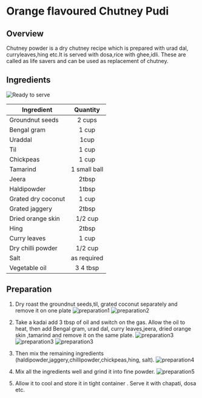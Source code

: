 # Orange flavoured Chutney Pudi
## Overview

Chutney powder is a dry chutney recipe which is prepared with urad dal,
curryleaves,hing etc.It is served with dosa,rice with ghee,idli. 
These are called as life savers and can be used as replacement of chutney. 

## Ingredients
![Ready to serve](pics/ingredients.jpg)

Ingredient | Quantity 
------- |:--------:
Groundnut seeds | 2 cups
Bengal gram | 1 cup
Uraddal |1cup
Til | 1 cup
Chickpeas | 1 cup
 Tamarind |1 small ball
Jeera |2tbsp
 Haldipowder |1tbsp
 Grated dry coconut|1 cup
 Grated jaggery |2tbsp
 Dried orange skin|1/2 cup
 Hing |2tbsp
 Curry leaves |1 cup
 Dry chilli powder|1/2 cup
 Salt |as required
 Vegetable oil|3 4 tbsp

## Preparation

1.  Dry roast the groundnut seeds,til, grated coconut separately and remove it on one plate 
![preparation1](pics/pic11.jpg)
![preparation2](pics/pic12.jpg)

1.	Take a kadai add 3 tbsp of oil and switch on the gas. Allow the oil to heat, then add Bengal gram, urad dal, curry leaves,jeera, dried orange skin ,tamarind and remove it on the same plate.
![preparation3](pics/pic2.jpg)
![preparation3](pics/pic21.jpg)
![preparation3](pics/pic22.jpg)

1.	Then mix the remaining ingredients (haldipowder,jaggery,chillipowder,chickpeas,hing, salt).
![preparation4](pics/pic3.jpg)


1.	Mix all the ingredients well and grind it into fine powder.
![preparation5](pics/pic4.jpg)
1.	Allow it to cool and store it in tight container . Serve it with chapati, dosa etc.

